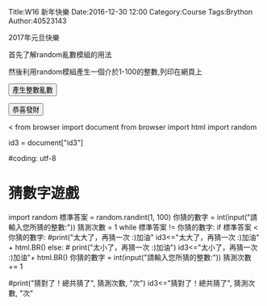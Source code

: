 Title:W16 新年快樂
Date:2016-12-30 12:00
Category:Course
Tags:Brython
Author:40523143

2017年元旦快樂

<!-- PELICAN_END_SUMMARY -->

首先了解random亂數模組的用法

然後利用random模組產生一個介於1-100的整數,列印在網頁上

<!-- 導入 Brython 標準程式庫 -->

<script type="text/javascript" 
    src="https://cdn.rawgit.com/brython-dev/brython/master/www/src/brython_dist.js">
</script>

<!-- 啟動 Brython -->

<script>
window.onload=function(){
brython(1);
}
</script>

<!-- 以下可以執行  Brython 程式 -->
<div id="newyear"></div>
<script type="text/python3">
from browser import document
from browser import html
import random
print_location = document["newyear"]

def gen_int():
    num = random.randint(1,100)
    #print_location = document["newyear"]
    print_location <= num + html.BR()

def lottery(e):
    for i in range(6):
        gen_int()
    print_location <= "恭喜中獎?" + html.BR()
    
#document["but1"].bind("click", gen_int)
document["but1"].bind("click", lottery)
</script>
<button id="but1">產生整數亂數</button>

<script type="text/python3">
from browser import document
from browser import html
import random
print_location = document["newyear"]

def lottery(e):
    num_list = random.sample(list(range(1, 50)), 6)
    for i in range(6):
        print_location <= num_list[i] + html.BR()
    print_location <= "(不會重複)恭喜中獎!" + html.BR()

document["but2"].bind("click", lottery)
</script>

<button id="but2">恭喜發財</button>
<div id="id3"></div>
</script type="text/python3"><
from browser import document
from browser import html
import random

id3 = document["id3"]

#coding: utf-8
# 猜數字遊戲
import random
標準答案 = random.randint(1, 100)
你猜的數字 = int(input("請輸入您所猜的整數:"))
猜測次數 = 1
while 標準答案 != 你猜的數字:
    if 標準答案 < 你猜的數字:
        #print("太大了，再猜一次 :)加油" 
        id3<="太大了，再猜一次 :)加油" + html.BR()
    else:
       # print("太小了，再猜一次 :)加油")
        id3<="太小了，再猜一次 :)加油"+ html.BR()
    你猜的數字 = int(input("請輸入您所猜的整數:"))
    猜測次數 += 1
   
#print("猜對了！總共猜了", 猜測次數, "次")
id3<="猜對了！總共猜了", 猜測次數, "次"
